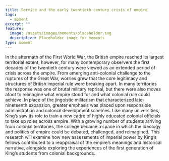 ```yaml
---
title: Service and the early twentieth century crisis of empire
tags:
  - moment
excerpt: ""
feature:
  image: /assets/images/moments/placeholder.svg
  description: Placeholder image for moments
type: moment
---
```


In the aftermath of the First World War, the British empire reached its largest territorial extent; however, for many contemporary observers the first decades of the twentieth century were viewed as an extended period of crisis across the empire. From emerging anti-colonial challenge to the ruptures of the Great War, worries grew that the core legitimacy and structures of British imperial rule were breaking apart. In many territories the response was one of brutal military reprisal, but there were also moves afoot to reimagine what empire stood for and what colonial rule could achieve. In place of the jingoistic militarism that characterized late-nineteenth expansion, greater emphasis was placed upon responsible administration and colonial development schemes. Like many universities, King’s saw its role to train a new cadre of highly educated colonial officials to take up roles across empire. With a growing number of students arriving from colonial territories, the college became a space in which the ideology and politics of empire could be debated, challenged, and reimagined. This research will examine how new assessments of imperial power by King’s fellows contributed to a reappraisal of the empire’s meanings and historical narrative, alongside exploring the experiences of the first generation of King’s students from colonial backgrounds.
